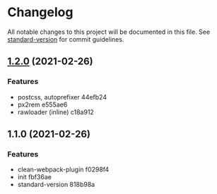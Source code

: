 # Changelog

All notable changes to this project will be documented in this file. See [standard-version](https://github.com/conventional-changelog/standard-version) for commit guidelines.

## [1.2.0](///compare/v1.1.0...v1.2.0) (2021-02-26)


### Features

* postcss, autoprefixer 44efb24
* px2rem e555ae6
* rawloader (inline) c18a912

## 1.1.0 (2021-02-26)


### Features

* clean-webpack-plugin f0298f4
* init fbf36ae
* standard-version 818b98a
